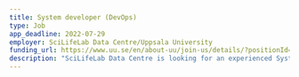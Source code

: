 ```yaml
---
title: System developer (DevOps)
type: Job
app_deadline: 2022-07-29
employer: SciLifeLab Data Centre/Uppsala University
funding_url: https://www.uu.se/en/about-uu/join-us/details/?positionId=521899
description: "SciLifeLab Data Centre is looking for an experienced System Developer. Within the new national data platform for SciLifeLab and the DDLS program, we will build services for service units and research groups within life science. The work is done in collaboration with SciLifeLab’s technology platforms, and will include both new development, existing software components and commercial systems. Design and testing of systems together with users and engineers will also be part of the work. You will work in a team of researchers, engineers, data stewards and system developers, in the middle of the SciLifeLab national research infrastructure. The work will include collaborations between SciLifeLab and national e-infrastructures, e.g. Berzelius at the National Supercomputer Center."
---
```

